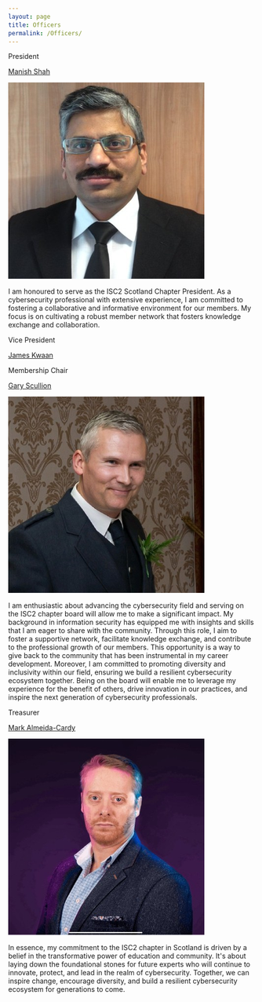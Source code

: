 ```yaml
---
layout: page
title: Officers
permalink: /Officers/
---
```


<div class="officer">
  <p class="role">President</p>
  <p class="name"><a href="https://linkedin.com/in/manishcissp" target="_blank">Manish Shah</a></p>
  <img src="/assets/profiles/manish.jpg" class="profile-picture">
  <p class="description">
    I am honoured to serve as the ISC2 Scotland Chapter President. As a cybersecurity professional with extensive experience, I am committed to fostering a collaborative and informative environment for our members. My focus is on cultivating a robust member network that fosters knowledge exchange and collaboration.
  </p>
</div>

<div class="officer">
  <p class="role">Vice President</p>
  <p class="name"><a href="https://linkedin.com/in/james-k-5201384" target="_blank">James Kwaan</a></p>
<!--   <img src="/assets/profiles/placeholder.jpg" class="profile-picture">
  <p class="description">Lorem ipsum dolor sit amet, consectetur adipiscing elit. Sed vitae nisi efficitur, vehicula nunc a, hendrerit nisl. Nullam in felis et sem mollis commodo non vitae quam. Pellentesque habitant morbi tristique senectus et netus et malesuada fames ac turpis egestas. Fusce dapibus, tellus ac cursus commodo, tortor mauris condimentum nibh, ut fermentum massa justo sit amet risus. Etiam porta sem malesuada magna mollis euismod. Donec sed odio dui. Cras justo odio, dapibus ac facilisis in, egestas eget quam. Vestibulum id ligula porta felis euismod semper. Sed posuere consectetur est at lobortis. Aenean eu leo quam. Pellentesque ornare sem lacinia quam venenatis vestibulum.</p>
</div>
 -->
<div class="officer">
  <p class="role">Membership Chair</p>
  <p class="name"><a href="https://linkedin.com/in/gary-scullion-ism" target="_blank">Gary Scullion</a></p>
  <img src="/assets/profiles/garys.jpg" class="profile-picture">
  <p class="description">I am enthusiastic about advancing the cybersecurity field and serving on the ISC2 chapter board will allow me to make a significant impact. My background in information security has equipped me with insights and skills that I am eager to share with the community. Through this role, I aim to foster a supportive network, facilitate knowledge exchange, and contribute to the professional growth of our members. This opportunity is a way to give back to the community that has been instrumental in my career development. Moreover, I am committed to promoting diversity and inclusivity within our field, ensuring we build a resilient cybersecurity ecosystem together. Being on the board will enable me to leverage my experience for the benefit of others, drive innovation in our practices, and inspire the next generation of cybersecurity professionals.</p>
</div>

<div class="officer">
  <p class="role">Treasurer</p>
  <p class="name"><a href="https://linkedin.com/in/mark-ac" target="_blank">Mark Almeida-Cardy</a></p>
  <img src="/assets/profiles/markac.jpg" class="profile-picture">
  <p class="description">In essence, my commitment to the ISC2 chapter in Scotland is driven by a belief in the transformative power of education and community. It's about laying down the foundational stones for future experts who will continue to innovate, protect, and lead in the realm of cybersecurity. Together, we can inspire change, encourage diversity, and build a resilient cybersecurity ecosystem for generations to come.</p>
</div>
